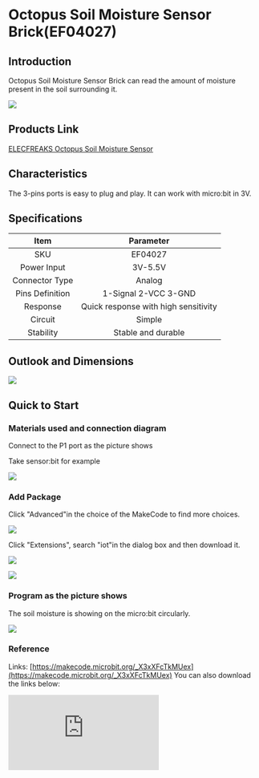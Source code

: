 # Octopus Soil Moisture Sensor Brick(EF04027)

## Introduction

 Octopus Soil Moisture Sensor Brick can read the amount of moisture present in the soil surrounding it.

 ![](./images/6eULTGI.jpg)

## Products Link

[ELECFREAKS Octopus Soil Moisture Sensor](https://shop.elecfreaks.com/products/elecfreaks-octopus-soil-moisture-sensor?_pos=1&_sid=c9bb26e20&_ss=r)

## Characteristics


 The 3-pins ports is easy to plug and play.
 It can work with micro:bit in 3V.

## Specifications


Item |  Parameter
:-: | :-:
SKU|EF04027
Power Input|3V-5.5V
 Connector Type  |Analog
Pins Definition|1-Signal 2-VCC 3-GND
Response|Quick response with high sensitivity
Circuit|Simple
Stability|Stable and durable

## Outlook and Dimensions


 ![](./images/fNkBc5w.png)

## Quick to Start


### Materials used and connection diagram
 Connect to the P1 port as the picture shows

  Take sensor:bit for example

 ![](./images/gcLtAb7.png)

 ### Add Package

  Click "Advanced"in the choice of the MakeCode to find more choices.

 ![](./images/smtcNoB.png)

 Click "Extensions", search "iot"in the dialog box and then download it.

 ![](./images/AaZxCEb.jpg)

 ![](./images/KBD2b39.png)

### Program as the picture shows
 The soil moisture is showing on the micro:bit circularly.

 ![](./images/RH35ccB.png)

### Reference
Links: [https://makecode.microbit.org/_X3xXFcTkMUex](https://makecode.microbit.org/_X3xXFcTkMUex)
You can also download the links below:


<div
    style={{
        position: 'relative',
        paddingBottom: '60%',
        overflow: 'hidden',
    }}
>
    <iframe
        src="https://makecode.microbit.org/_X3xXFcTkMUex"
        frameborder="0"
        sandbox="allow-popups allow-forms allow-scripts allow-same-origin"
        style={{
            position: 'absolute',
            width: '100%',
            height: '100%',
        }}
    />
</div>


### Result
 The soil moisture is showing on the micro:bit after inserting the module into the soil.

## Relevant Cases


## Technique Files
